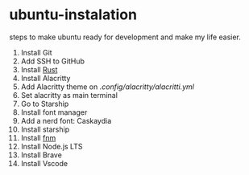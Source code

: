 # ubuntu-instalation
steps to make ubuntu ready for development and make my life easier.

1. Install Git
  1. Add SSH to GitHub
2. Install [Rust](https://doc.rust-lang.org/book/ch01-01-installation.html)
3. Install Alacritty
  1. Add Alacritty theme on _.config/alacritty/alacritti.yml_
  2. Set alacritty as main terminal
4. Go to Starship
  1. Install font manager
  2. Add a nerd font: Caskaydia
  3. Install starship
5. Install [fnm](https://github.com/Schniz/fnm)
6. Install Node.js LTS
7. Install Brave
8. Install Vscode
